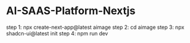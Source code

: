 # AI-SAAS-Platform-Nextjs

step 1: npx create-next-app@latest aimage
step 2: cd aimage
step 3: npx shadcn-ui@latest init
step 4: npm run dev
